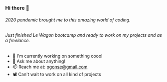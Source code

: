 ### Hi there 👋


###### 2020 pandemic brought me to this amazing world of coding. 
###### Just finished Le Wagon bootcamp and ready to work on my projects and as a freelance.


- 🔭 I'm currently working on something coool
- 🔎 Ask me about anything!
- 📫 Reach me at: pgonse@gmail.com
- 📽 Can't wait to work on all kind of projects
